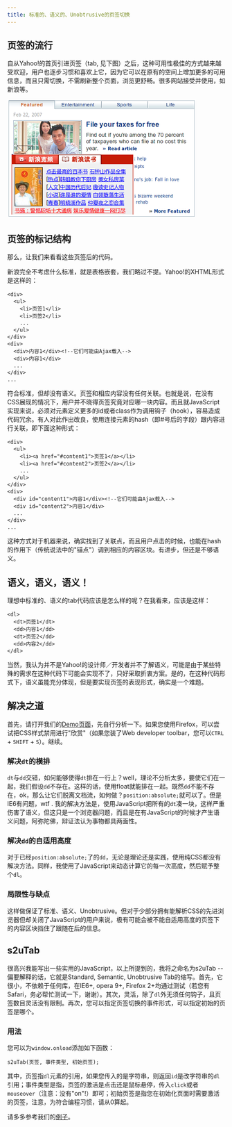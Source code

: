 ```yaml
---
title: 标准的、语义的、Unobtrusive的页签切换
---
```

## 页签的流行

自从Yahoo!的首页引进页签（tab, 见下图）之后，这种可用性极佳的方式越来越受欢迎，用户也逐步习惯和喜欢上它，因为它可以在原有的空间上增加更多的可用信息，而且只需切换，不需刷新整个页面，浏览更舒畅。很多网站接受并使用，如新浪等。

![页签样例](/assets/posts/2007_02_22/tab_example.png)

## 页签的标记结构

那么，让我们来看看这些页签后的代码。

新浪完全不考虑什么标准，就是表格嵌套，我们略过不提。Yahoo!的XHTML形式是这样的：

    <div>
      <ul>
        <li>页签1</li>
        <li>页签2</li>
        ...
      </ul>
    </div>
    <div>
      <div>内容1</div><!--它们可能由Ajax载入-->
      <div>内容1</div>
      ...
    </div>
    ...

符合标准，但却没有语义。页签和相应内容没有任何关联。也就是说，在没有CSS展现的情况下，用户并不晓得页签究竟对应哪一块内容。而且就JavaScript实现来说，必须对元素定义更多的id或者class作为调用钩子（hook），容易造成代码冗余。有人对此作出改良，使用连接元素的hash（即\#号后的字段）跟内容进行关联，即下面这种形式：

    <div>
      <ul>
        <li><a href="#content1">页签1</a></li>
        <li><a href="#content2">页签2</a></li>
        ...
      </ul>
    </div>
    <div>
      <div id="content1">内容1</div><!--它们可能由Ajax载入-->
      <div id="content2">内容1</div>
      ...
    </div>
    ...

这种方式对于机器来说，确实找到了关联点，而且用户点击的时候，也能在hash的作用下（传统说法中的"锚点"）调到相应的内容区块。有进步，但还是不够语义。

## 语义，语义，语义！

理想中标准的、语义的tab代码应该是怎么样的呢？在我看来，应该是这样：

    <dl>
      <dt>页签1</dt>
      <dd>内容1</dd>
      <dt>页签2</dd>
      <dd>内容2</dd>
    </dl>

当然，我认为并不是Yahoo!的设计师／开发者并不了解语义，可能是由于某些特殊的需求在这种代码下可能会实现不了，只好采取折衷方案。是的，在这种代码形式下，语义虽能充分体现，但是要实现页签的表现形式，确实是一个难题。

## 解决之道

首先，请打开我们的[Demo页面][0]，先自行分析一下。如果您使用Firefox，可以尝试把CSS样式禁用进行"欣赏"（如果您装了Web developer toolbar，您可以`CTRL` + `SHIFT` + `S`）。继续。

### 解决`dt`的横排

`dt`与`dd`交错，如何能够使得`dt`排在一行上？well，理论不分析太多，要使它们在一起，我们假设`dd`不存在。这样的话，使用float就能排在一起。既然`dd`不能不存在，ok，那么让它们脱离文档流，如何做？`position:absolute;`就可以了。但是IE6有问题，wtf . 我的解决方法是，使用JavaScript把所有的`dt`凑一块，这样严重伤害了语义，但这只是一个浏览器问题，而且是在有JavaScript的时候才产生语义问题，阿弥陀佛，辩证法认为事物都具两面性。

### 解决`dd`的自适用高度

对于已经`position:absolute;`了的`dd`，无论是理论还是实践，使用纯CSS都没有解决方法。同样，我使用了JavaScript来动态计算它的每一次高度，然后赋予整个`dl`。

### 局限性与缺点

这样做保证了标准、语义、Unobtrusive。但对于少部分拥有能解析CSS的先进浏览器但却关闭了JavaScript的用户来说，极有可能会被不能自适用高度的页签下的内容区块挡住了跟随在后的信息。

## s2uTab

很高兴我能写出一些实用的JavaScript，以上所提到的，我将之命名为s2uTab -- 偏要解释的话，它就是Standard, Semantic, Unobtrusive Tab的缩写。首先，它很小，不依赖于任何库，在IE6+, opera 9+, Firefox 2+均通过测试（若您有Safari，务必帮忙测试一下，谢谢）。其次，灵活，除了`dl`外无须任何钩子，且页签数目灵活没有限制。再次，您可以指定页签切换的事件形式，可以指定初始的页签是哪个。

### 用法

您可以为`window.onload`添加如下函数：

`s2uTab(页签, 事件类型, 初始页签);`

其中，页签指`dl`元素的引用，如果您传入的是字符串，则返回`id`是改字符串的`dl`引用；事件类型是指，页签的激活是点击还是鼠标悬停，传入`click`或者`mouseover`（注意：没有"on"!）即可；初始页签是指您在初始化页面时需要激活的页签，注意，为符合编程习惯，请从0算起。

请多多参考我们的[例子][0]。

[0]: http://realazy.com/lab/s2utab/
